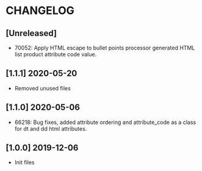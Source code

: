 # CHANGELOG

## [Unreleased]
- 70052: Apply HTML escape to bullet points processor generated HTML list product attribute code value.

## [1.1.1] 2020-05-20
- Removed unused files

## [1.1.0] 2020-05-06
- 66218: Bug fixes, added attribute ordering and attribute_code as a class for dt and dd html attributes.

## [1.0.0] 2019-12-06
* Init files
